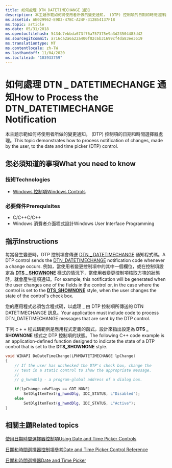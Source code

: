 ```yaml
---
title: 如何處理 DTN_DATETIMECHANGE 通知
description: 本主題示範如何將使用者所做的變更通知， (DTP) 控制項的日期和時間選擇器處理。
ms.assetid: AE029962-E9D3-47BC-A24F-312B54137F18
ms.topic: article
ms.date: 05/31/2018
ms.openlocfilehash: 5434c7ebbda673f76a757375e9a3d23504483d42
ms.sourcegitcommit: a716ca2a6a22a400f02c6b31699cf4da83ee3619
ms.translationtype: MT
ms.contentlocale: zh-TW
ms.lasthandoff: 11/04/2020
ms.locfileid: "103933759"
---
```

# <a name="how-to-process-the-dtn_datetimechange-notification"></a><span data-ttu-id="4f741-103">如何處理 DTN \_ DATETIMECHANGE 通知</span><span class="sxs-lookup"><span data-stu-id="4f741-103">How to Process the DTN\_DATETIMECHANGE Notification</span></span>

<span data-ttu-id="4f741-104">本主題示範如何將使用者所做的變更通知， (DTP) 控制項的日期和時間選擇器處理。</span><span class="sxs-lookup"><span data-stu-id="4f741-104">This topic demonstrates how to process notification of changes, made by the user, to the date and time picker (DTP) control.</span></span>

## <a name="what-you-need-to-know"></a><span data-ttu-id="4f741-105">您必須知道的事項</span><span class="sxs-lookup"><span data-stu-id="4f741-105">What you need to know</span></span>

### <a name="technologies"></a><span data-ttu-id="4f741-106">技術</span><span class="sxs-lookup"><span data-stu-id="4f741-106">Technologies</span></span>

-   [<span data-ttu-id="4f741-107">Windows 控制項</span><span class="sxs-lookup"><span data-stu-id="4f741-107">Windows Controls</span></span>](window-controls.md)

### <a name="prerequisites"></a><span data-ttu-id="4f741-108">必要條件</span><span class="sxs-lookup"><span data-stu-id="4f741-108">Prerequisites</span></span>

-   <span data-ttu-id="4f741-109">C/C++</span><span class="sxs-lookup"><span data-stu-id="4f741-109">C/C++</span></span>
-   <span data-ttu-id="4f741-110">Windows 消費者介面程式設計</span><span class="sxs-lookup"><span data-stu-id="4f741-110">Windows User Interface Programming</span></span>

## <a name="instructions"></a><span data-ttu-id="4f741-111">指示</span><span class="sxs-lookup"><span data-stu-id="4f741-111">Instructions</span></span>


<span data-ttu-id="4f741-112">每當發生變更時，DTP 控制項會傳送 [DTN \_ DATETIMECHANGE](dtn-datetimechange.md) 通知程式碼。</span><span class="sxs-lookup"><span data-stu-id="4f741-112">A DTP control sends the [DTN\_DATETIMECHANGE](dtn-datetimechange.md) notification code whenever a change occurs.</span></span> <span data-ttu-id="4f741-113">例如，當使用者變更控制項中的其中一個欄位，或在控制項設定為 [**DTS \_ SHOWNONE**](date-and-time-picker-control-styles.md) 樣式的情況下，當使用者變更控制項核取方塊的狀態時，就會產生這項通知。</span><span class="sxs-lookup"><span data-stu-id="4f741-113">For example, this notification will be generated when the user changes one of the fields in the control or, in the case where the control is set to the [**DTS\_SHOWNONE**](date-and-time-picker-control-styles.md) style, when the user changes the state of the control's check box.</span></span>

<span data-ttu-id="4f741-114">您的應用程式必須包含程式碼，以處理 \_ 由 DTP 控制項所傳送的 DTN DATETIMECHANGE 訊息。</span><span class="sxs-lookup"><span data-stu-id="4f741-114">Your application must include code to process DTN\_DATETIMECHANGE messages that are sent by the DTP control.</span></span>

<span data-ttu-id="4f741-115">下列 c + + 程式碼範例是應用程式定義的函式，設計來指出設定為 **DTS \_ SHOWNONE** 樣式之 DTP 控制項的狀態。</span><span class="sxs-lookup"><span data-stu-id="4f741-115">The following C++ code example is an application-defined function designed to indicate the state of a DTP control that is set to the **DTS\_SHOWNONE** style.</span></span>



```C++
void WINAPI DoDateTimeChange(LPNMDATETIMECHANGE lpChange)
{
    // If the user has unchecked the DTP's check box, change the
    // text in a static control to show the appropriate message.
    //
    // g_hwndDlg - a program-global address of a dialog box.

    if(lpChange->dwFlags == GDT_NONE)
        SetDlgItemText(g_hwndDlg, IDC_STATUS, L"Disabled");
    else
        SetDlgItemText(g_hwndDlg, IDC_STATUS, L"Active");
}
```



## <a name="related-topics"></a><span data-ttu-id="4f741-116">相關主題</span><span class="sxs-lookup"><span data-stu-id="4f741-116">Related topics</span></span>

<dl> <dt>

[<span data-ttu-id="4f741-117">使用日期時間選擇器控制項</span><span class="sxs-lookup"><span data-stu-id="4f741-117">Using Date and Time Picker Controls</span></span>](using-date-and-time-picker.md)
</dt> <dt>

[<span data-ttu-id="4f741-118">日期和時間選擇器控制項參考</span><span class="sxs-lookup"><span data-stu-id="4f741-118">Date and Time Picker Control Reference</span></span>](bumper-date-and-time-picker-date-and-time-picker-control-reference.md)
</dt> <dt>

[<span data-ttu-id="4f741-119">日期和時間選擇器</span><span class="sxs-lookup"><span data-stu-id="4f741-119">Date and Time Picker</span></span>](date-and-time-picker-control-reference.md)
</dt> </dl>

 

 




